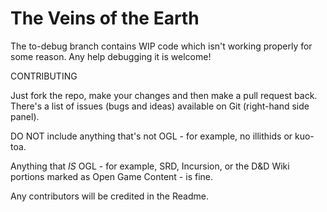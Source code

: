 The Veins of the Earth
=========

The to-debug branch contains WIP code which isn't working properly for some reason. Any help debugging it is welcome!

CONTRIBUTING

Just fork the repo, make your changes and then make a pull request back. There's a list of issues (bugs and ideas) available on Git (right-hand side panel).

DO NOT include anything that's not OGL - for example, no illithids or kuo-toa.

Anything that *IS* OGL - for example, SRD, Incursion, or the D&D Wiki portions marked as Open Game Content - is fine.

Any contributors will be credited in the Readme.

